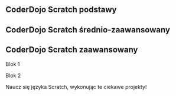 ## CoderDojo Scratch podstawy

## CoderDojo Scratch średnio-zaawansowany

## CoderDojo Scratch zaawansowany

Blok 1

Blok 2

Naucz się języka Scratch, wykonując te ciekawe projekty!